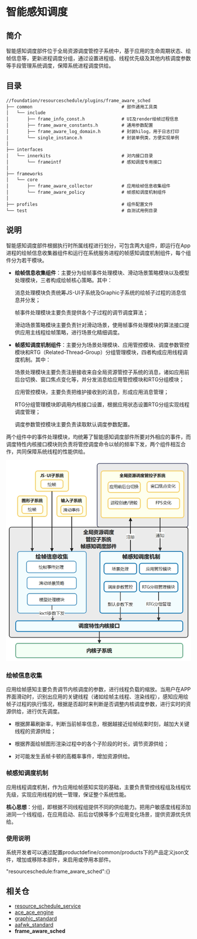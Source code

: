 # 智能感知调度



## 简介<a name="section_introduction"></a>

智能感知调度部件位于全局资源调度管控子系统中，基于应用的生命周期状态、绘帧信息等，更新进程调度分组，通过设置进程组、线程优先级及其他内核调度参数等手段管理系统调度，保障系统进程调度供给。



## 目录<a name="section_catalogue"></a>

```
//foundation/resourceschedule/plugins/frame_aware_sched
├── common           						# 部件通用工具类
│   └── include
│       ├── frame_info_const.h				# UI及render绘帧过程信息
│       ├── frame_aware_constants.h	        # 通用参数配置
│       ├── frame_aware_log_domain.h	    # 封装hilog，用于日志打印
│       └── single_instance.h				# 封装单例类，方便实现单例
│
├── interfaces
│   └── innerkits    						# 对内接口目录
│       └── frameintf    					# 感知调度专用接口
│
├── frameworks                              
│   └── core
│	    ├── frame_aware_collector           # 应用绘帧信息收集组件
│       └── frame_aware_policy              # 帧感知调度机制组件
│		
├── profiles       						    # 组件配置文件
└── test 									# 自测试用例目录
```


## 说明<a name="section_illustration"></a>

智能感知调度部件根据执行时所属线程进行划分，可包含两大组件，即运行在App进程的绘帧信息收集器组件和运行在系统服务进程的帧感知调度机制组件，每个组件分为若干模块。

- **绘帧信息收集组件**：主要分为绘帧事件处理模块、滑动场景策略模块以及模型处理模块，三者构成绘帧核心策略。其中：

  消息处理模块负责统筹JS-UI子系统及Graphic子系统的绘帧子过程的消息信息并分发；

  帧事件处理模块主要负责提供各个子过程的调节调度算法；

  滑动场景策略模块主要负责针对滑动场景，使用帧事件处理模块的算法接口提供应用主线程绘帧策略，进行场景化精细调度。

- **帧感知调度机制组件**：主要分为场景处理模块、应用管控模块、调度参数管控模块和RTG（Related-Thread-Group）分组管理模块，四者构成应用线程调度机制。其中：

  场景处理模块主要负责注册接收来自全局资源管控子系统的消息，诸如应用前后台切换、窗口焦点变化等，并分发消息给应用管控模块和RTG分组模块；

  应用管控模块，主要负责把维护接收到的消息，形成应用消息管理；

  RTG分组管理模块即调用内核接口设置，根据应用状态设置RTG分组实现线程调度管理；

  调度参数管控模块主要负责读取默认调度参数配置。

两个组件中的事件处理模块，均统筹了智能感知调度部件所要对外相应的事件，而调度特性内核接口模块则负责将管控调度命令以帧的频率下发，两个组件相互合作，共同保障系统线程的性能供给。

![](figures/zh-cn_image_fwk.png)



### 绘帧信息收集<a name="section_strategy"></a>

应用绘帧感知主要负责调节内核调度的参数，进行线程负载的缩放。当用户在APP界面滑动时，识别出应用的关键线程（诸如绘帧主线程、渲染线程），感知应用绘帧子过程的执行情况，根据是否超时来判断是否调整内核调度参数，进行实时的资源供给，进行优先调度。

- 根据屏幕刷新率，判断当前帧率信息，根据越接近绘帧结束时刻，越加大关键线程的资源供给；


- 根据界面绘帧图形渲染过程中的各个子阶段的时长，调节资源供给；


- 对可能发生丢帧卡顿的高概率事件，增加资源供给。




### 帧感知调度机制<a name="section_mechanism"></a>

应用线程调度机制，作为应用绘帧感知实现的基础，主要负责管控线程组及线程优先级，实现应用线程的统一管理，保证整个系统性能。

**核心思想**：分组，即根据不同线程组提供不同的供给能力。把用户敏感度线程添加进同一个线程组，在应用启动、前后台切换等多个应用变化场景，提供资源优先供给。



### 使用说明<a name="section_instructions"></a>

系统开发者可以通过配置productdefine/common/products下的产品定义json文件，增加或移除本部件，来启用或停用本部件。

"resourceschedule:frame_aware_sched":{}



## 相关仓<a name="section_related_repositories"></a>

- [resource_schedule_service](https://gitee.com/openharmony/resourceschedule_resource_schedule_service)
- [ace_ace_engine]( https://gitee.com/openharmony/ace_ace_engine)
- [graphic_standard](https://gitee.com/openharmony/graphic_standard)
- [aafwk_standard](https://gitee.com/openharmony/aafwk_standard ) 
- **frame_aware_sched**







